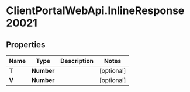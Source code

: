 # ClientPortalWebApi.InlineResponse20021

## Properties
Name | Type | Description | Notes
------------ | ------------- | ------------- | -------------
**T** | **Number** |  | [optional] 
**V** | **Number** |  | [optional] 


